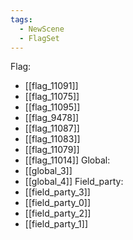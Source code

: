 ```yaml
---
tags:
  - NewScene
  - FlagSet
---
```

Flag:
- [[flag_11091]]
- [[flag_11075]]
- [[flag_11095]]
- [[flag_9478]]
- [[flag_11087]]
- [[flag_11083]]
- [[flag_11079]]
- [[flag_11014]]
Global:
- [[global_3]]
- [[global_4]]
Field_party:
- [[field_party_3]]
- [[field_party_0]]
- [[field_party_2]]
- [[field_party_1]]
